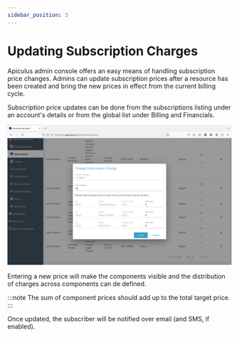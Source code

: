```yaml
---
sidebar_position: 3
---
```

# Updating Subscription Charges

Apiculus admin console offers an easy means of handling subscription price changes. Admins can update subscription prices after a resource has been created and bring the new prices in effect from the current billing cycle.

Subscription price updates can be done from the subscriptions listing under an account's details or from the global list under Billing and Financials.

![Updating Subscription Charges](img/UpdatingSubscriptionCharges.png)

Entering a new price will make the components visible and the distribution of charges across components can de defined. 

:::note
The sum of component prices should add up to the total target price.
:::

Once updated, the subscriber will be notified over email (and SMS, if enabled).




